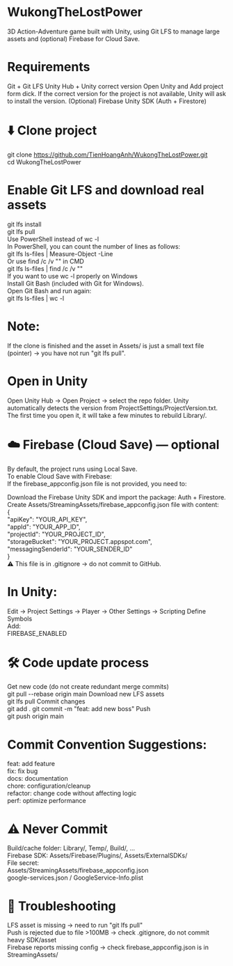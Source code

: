 # WukongTheLostPower

3D Action-Adventure game built with Unity, using Git LFS to manage large assets and (optional) Firebase for Cloud Save.

# Requirements
Git + Git LFS
Unity Hub + Unity correct version
Open Unity and Add project form dick. If the correct version for the project is not available, Unity will ask to install the version.
(Optional) Firebase Unity SDK
(Auth + Firestore)

# ⬇️ Clone project
git clone https://github.com/TienHoangAnh/WukongTheLostPower.git <br>
cd WukongTheLostPower

# Enable Git LFS and download real assets
git lfs install <br>
git lfs pull
<br>
Use PowerShell instead of wc -l <br> 
In PowerShell, you can count the number of lines as follows: <br>
git lfs ls-files | Measure-Object -Line
<br>
Or use find /c /v "" in CMD <br>
git lfs ls-files | find /c /v ""
<br>
If you want to use wc -l properly on Windows <br>
Install Git Bash (included with Git for Windows).
<br>
Open Git Bash and run again: <br>
git lfs ls-files | wc -l
<br>

# Note: <br>
If the clone is finished and the asset in Assets/ is just a small text file (pointer) → you have not run "git lfs pull".

# Open in Unity
Open Unity Hub → Open Project → select the repo folder.
Unity automatically detects the version from ProjectSettings/ProjectVersion.txt.
<br>
The first time you open it, it will take a few minutes to rebuild Library/.

# ☁️ Firebase (Cloud Save) — optional

By default, the project runs using Local Save. <br>
To enable Cloud Save with Firebase: <br>
If the firebase_appconfig.json file is not provided, you need to:

Download the Firebase Unity SDK and import the package: Auth + Firestore. <br>
Create Assets/StreamingAssets/firebase_appconfig.json file with content: <br> 
{<br>
"apiKey": "YOUR_API_KEY",<br>
"appId": "YOUR_APP_ID",<br>
"projectId": "YOUR_PROJECT_ID",<br>
"storageBucket": "YOUR_PROJECT.appspot.com",<br>
"messagingSenderId": "YOUR_SENDER_ID"<br>
}
<br>
⚠️ This file is in .gitignore → do not commit to GitHub.

# In Unity:
Edit → Project Settings → Player → Other Settings → Scripting Define Symbols <br>
Add: <br>
FIREBASE_ENABLED

# 🛠️ Code update process
Get new code (do not create redundant merge commits) <br>
git pull --rebase origin main
Download new LFS assets <br>
git lfs pull
Commit changes <br>
git add .
git commit -m "feat: add new boss"
Push <br>
git push origin main

# Commit Convention Suggestions:
feat: add feature <br>
fix: fix bug <br>
docs: documentation <br>
chore: configuration/cleanup <br>
refactor: change code without affecting logic <br>
perf: optimize performance <br>

# ⚠️ Never Commit
Build/cache folder: Library/, Temp/, Build/, … <br>
Firebase SDK: Assets/Firebase/Plugins/, Assets/ExternalSDKs/ <br>
File secret: <br>
Assets/StreamingAssets/firebase_appconfig.json <br>
google-services.json / GoogleService-Info.plist <br>

# 🐞 Troubleshooting

LFS asset is missing → need to run "git lfs pull" <br>
Push is rejected due to file >100MB → check .gitignore, do not commit heavy SDK/asset <br>
Firebase reports missing config → check firebase_appconfig.json is in StreamingAssets/
